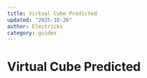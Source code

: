 ```yaml
---
title: Virtual Cube Predicted
updated: "2025-10-26"
author: Electricks
category: guides
---
```


# Virtual Cube Predicted

